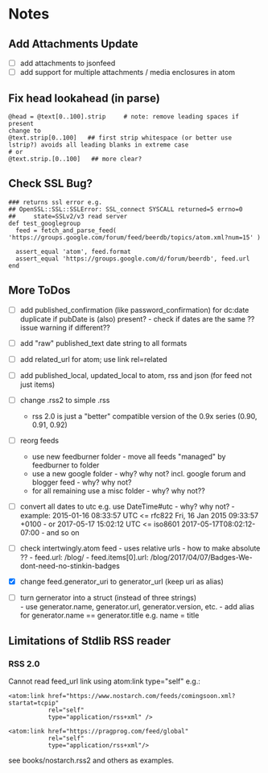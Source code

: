# Notes

## Add Attachments Update

- [ ] add attachments to jsonfeed
- [ ] add support for multiple attachments / media enclosures in atom

## Fix head lookahead (in parse)

```
@head = @text[0..100].strip     # note: remove leading spaces if present
change to
@text.strip[0..100]   ## first strip whitespace (or better use lstrip?) avoids all leading blanks in extreme case
# or
@text.strip.[0..100]   ## more clear?
```


## Check SSL Bug?

```
### returns ssl error e.g.
## OpenSSL::SSL::SSLError: SSL_connect SYSCALL returned=5 errno=0 
##     state=SSLv2/v3 read server
def test_googlegroup
  feed = fetch_and_parse_feed( 'https://groups.google.com/forum/feed/beerdb/topics/atom.xml?num=15' )

  assert_equal 'atom', feed.format
  assert_equal 'https://groups.google.com/d/forum/beerdb', feed.url
end
```


## More ToDos

- [ ] add published_confirmation (like password_confirmation) for dc:date duplicate if pubDate is (also) present?
      - check if dates are the same ?? issue warning if different??

- [ ] add "raw" published_text date string to all formats

- [ ] add related_url for atom; use link rel=related

- [ ] add published_local, updated_local to atom, rss and json (for feed not just items)

- [ ] change .rss2 to simple .rss
   - rss 2.0 is just a "better" compatible version of the 0.9x series (0.90, 0.91, 0.92)

- [ ] reorg feeds
   - use new feedburner folder - move all feeds "managed" by feedburner to folder
   - use a new google folder - why? why not?  incl. google forum and blogger feed - why? why not?
   - for all remaining use a misc folder - why? why not??

- [ ]  convert all dates to utc e.g. use DateTime#utc - why? why not?
       - example: 2015-01-16 08:33:57 UTC <= rfc822 Fri, 16 Jan 2015 09:33:57 +0100
       - or 2017-05-17 15:02:12 UTC <= iso8601 2017-05-17T08:02:12-07:00
       - and so on

- [ ]  check intertwingly.atom feed - uses relative urls - how to make absolute ??
       - feed.url:       /blog/
       - feed.items[0].url:      /blog/2017/04/07/Badges-We-dont-need-no-stinkin-badges


- [x]  change feed.generator_uri to generator_url  (keep uri as alias)

- [ ]   turn gernerator into a struct (instead of three strings)   
        - use generator.name, generator.url, generator.version, etc.
        - add alias for generator.name == generator.title  e.g. name = title



## Limitations of Stdlib RSS reader

### RSS 2.0

Cannot read feed_url link using atom:link type="self" e.g.:

```
<atom:link href="https://www.nostarch.com/feeds/comingsoon.xml?startat=tcpip"
           rel="self"
           type="application/rss+xml" />

<atom:link href="https://pragprog.com/feed/global"
           rel="self"
           type="application/rss+xml"/>

```

see books/nostarch.rss2 and others as examples.

